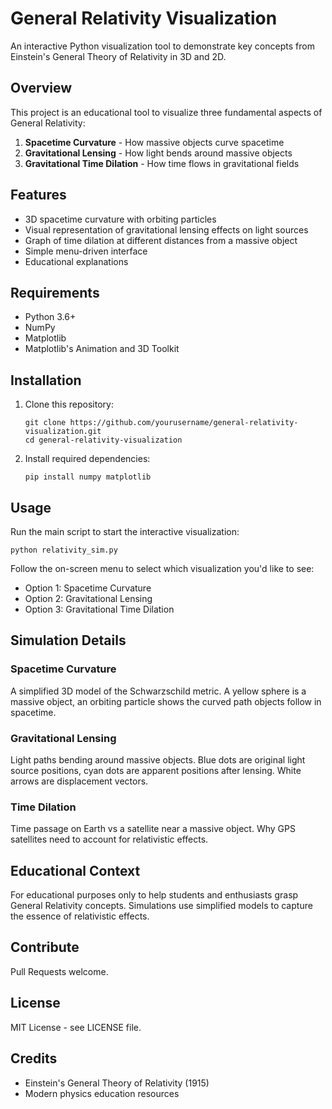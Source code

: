 # General Relativity Visualization

An interactive Python visualization tool to demonstrate key concepts from Einstein's General Theory of Relativity in 3D and 2D.

## Overview

This project is an educational tool to visualize three fundamental aspects of General Relativity:

1. **Spacetime Curvature** - How massive objects curve spacetime
2. **Gravitational Lensing** - How light bends around massive objects
3. **Gravitational Time Dilation** - How time flows in gravitational fields

## Features

* 3D spacetime curvature with orbiting particles
* Visual representation of gravitational lensing effects on light sources
* Graph of time dilation at different distances from a massive object
* Simple menu-driven interface
* Educational explanations

## Requirements

* Python 3.6+
* NumPy
* Matplotlib
* Matplotlib's Animation and 3D Toolkit

## Installation

1. Clone this repository:
   ```
   git clone https://github.com/yourusername/general-relativity-visualization.git
   cd general-relativity-visualization
   ```

2. Install required dependencies:
   ```
   pip install numpy matplotlib
   ```

## Usage

Run the main script to start the interactive visualization:

```
python relativity_sim.py
```

Follow the on-screen menu to select which visualization you'd like to see:
* Option 1: Spacetime Curvature
* Option 2: Gravitational Lensing
* Option 3: Gravitational Time Dilation

## Simulation Details

### Spacetime Curvature
A simplified 3D model of the Schwarzschild metric. A yellow sphere is a massive object, an orbiting particle shows the curved path objects follow in spacetime.

### Gravitational Lensing
Light paths bending around massive objects. Blue dots are original light source positions, cyan dots are apparent positions after lensing. White arrows are displacement vectors.

### Time Dilation
Time passage on Earth vs a satellite near a massive object. Why GPS satellites need to account for relativistic effects.

## Educational Context
For educational purposes only to help students and enthusiasts grasp General Relativity concepts. Simulations use simplified models to capture the essence of relativistic effects.

## Contribute
Pull Requests welcome.

## License
MIT License - see LICENSE file.

## Credits
* Einstein's General Theory of Relativity (1915)
* Modern physics education resources
